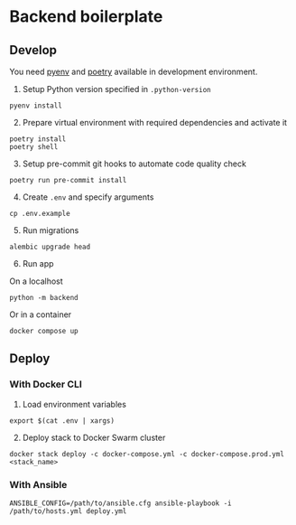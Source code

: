 # Backend boilerplate

## Develop

You need [pyenv](https://github.com/pyenv/pyenv) and [poetry](https://python-poetry.org/) available in development environment.

1. Setup Python version specified in `.python-version`

```console
pyenv install
```

2. Prepare virtual environment with required dependencies and activate it

```console
poetry install
poetry shell
```

3. Setup pre-commit git hooks to automate code quality check

```console
poetry run pre-commit install
```

4. Create `.env` and specify arguments

```console
cp .env.example
```

5. Run migrations

```console
alembic upgrade head
```

6. Run app

On a localhost

```console
python -m backend
```

Or in a container

```console
docker compose up
```

## Deploy

### With Docker CLI

1. Load environment variables

```console
export $(cat .env | xargs)
```

2. Deploy stack to Docker Swarm cluster

```console
docker stack deploy -c docker-compose.yml -c docker-compose.prod.yml <stack_name>
```

### With Ansible

```console
ANSIBLE_CONFIG=/path/to/ansible.cfg ansible-playbook -i /path/to/hosts.yml deploy.yml
```
